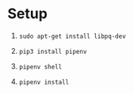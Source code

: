 # Setup

1. `sudo apt-get install libpq-dev`

2. `pip3 install pipenv`

3. `pipenv shell`

4. `pipenv install`

